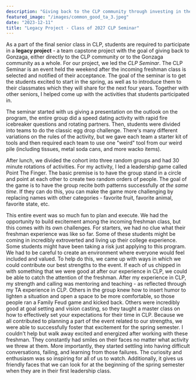```yaml
---
description: "Giving back to the CLP community through investing in the incoming freshman class."
featured_image: "/images/common_good_ta_3.jpeg"
date: "2023-12-11"
title: "Legacy Project - Class of 2027 CLP Seminar"
---
```


As a part of the final senior class in CLP, students are required to participate in a **legacy project** - a team capstone project with the goal of giving back to Gonzaga, either directly to the CLP community or to the Gonzaga community as a whole. For our project, we led the *CLP Seminar*. The CLP Seminar is an event held the weekend after the incoming freshman class is selected and notified of their acceptance. The goal of the seminar is to get the students excited to start in the spring, as well as to introduce them to their classmates which they will share for the next four years. Together with other seniors, I helped come up with the activities that students participated in.

The seminar started with us giving a presentation on the outlook on the program, the entire group did a speed dating activity with rapid fire icebreaker questions and rotating partners. Then, students were divided into teams to do the classic egg drop challenge. There's many different variations on the rules of the activity, but we gave each team a starter kit of tools and then required each team to use one "weird" tool from our weird pile (including tissues, metal soda cans, and more wacko items).

After lunch, we divided the cohort into three random groups and had 30 minute rotations of activities. For my activity, I led a leadership game called Point The Finger. The basic premise is to have the group stand in a circle and point at each other to create two random orders of people. The goal of the game is to have the group recite both patterns successfully *at the same time*. If they can do this, you can make the game more challenging by replacing names with other categories - favorite fruit, favorite animal, favorite state, etc.

This entire event was so much fun to plan and execute. We had the opportunity to build excitement among the incoming freshman class, but this comes with its own challenges. For starters, we had no clue what their freshman experience was like so far. Some of these students might be coming in incredibly extroverted and living up their college experience. Some students might have been taking a risk just applying to this program. We had to be careful to create an environment where everyone would feel included and valued. To help do this, we came up with ways in which we could contribute our best strengths to the event. If each of us chipped in with something that we were good at after our experience in CLP, we could be able to catch the attention of the freshman. After my experience in CLP, my strength and calling was mentoring and teaching - as reflected through my TA experience in CLP. Others in the group knew how to insert humor to lighten a situation and open a space to be more comfortable, so those people ran a Family Feud game and kicked back. Others were incredibly good at goal setting and vision casting, so they taught a master class on how to effectively set your expectations for their time in CLP. Because we all contributed to planning a part of the event related to our strengths, we were able to successfully foster that excitement for the spring semester. I couldn't help but walk away excited and energized after working with these freshman. They constantly had smiles on their faces no matter what activity we threw at them. More importantly, they started settling into having difficult conversations, failing, and learning from those failures. The curiosity and enthusiasm was so inspiring for all of us to watch. Additionally, it gives us friendly faces that we can look for at the beginning of the spring semester when they are in their first leadership class.